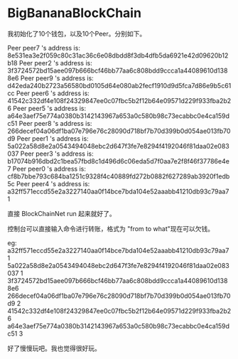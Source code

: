 # BigBananaBlockChain

我初始化了10个钱包，以及10个Peer。分别如下。

Peer peer7 's address is: 8e531ea3e2f059c80c31ac36c6e08dbdd8f3db4dfb5da6921e42d09620b12b18
Peer peer2 's address is: 3f3724572bd15aee097b666bcf46bb77aa6c808bdd9ccca1a44089610d1388e6
Peer peer9 's address is: d42eda240b2723a56580bd0105d64e080ab2fecf1910d9d5fca7d86e9b5c61cc
Peer peer6 's address is: 41542c332df4e108f24329847ee0c07fbc5b2f12b64e09571d229f933fba2b26
Peer peer5 's address is: a64e3aef75e774a0380b3142143967a653a0c580b98c73ecabbc0e4ca159dc51
Peer peer8 's address is: 266decef04a06df1ba07e796e76c28090d718bf7b70d399b0d054ae013fb70d9
Peer peer1 's address is: 5a022a58d8e2a0543494048ebc2d647f3fe7e8294f4192046f81daa02e083037
Peer peer3 's address is: b17074b916dbd2c1bea57fbd8c1d496d6c06eda5d7f0aa7e2f8f46f37786e4e7
Peer peer0 's address is: cf8b7bbe793c684ba1251c9328f4c40889fd272b0882f627289ab3920f1edb5c
Peer peer4 's address is: a32ff571eccd55e2a3227140aa0f14bce7bda104e52aaabb41210db93c79aa71

直接 BlockChainNet run 起来就好了。

控制台可以直接输入命令进行转账，格式为 "from to what"现在可以欠钱。

eg: 
a32ff571eccd55e2a3227140aa0f14bce7bda104e52aaabb41210db93c79aa71 5a022a58d8e2a0543494048ebc2d647f3fe7e8294f4192046f81daa02e083037 1
3f3724572bd15aee097b666bcf46bb77aa6c808bdd9ccca1a44089610d1388e6 266decef04a06df1ba07e796e76c28090d718bf7b70d399b0d054ae013fb70d9 2
41542c332df4e108f24329847ee0c07fbc5b2f12b64e09571d229f933fba2b26 a64e3aef75e774a0380b3142143967a653a0c580b98c73ecabbc0e4ca159dc51 3


好了慢慢玩吧。我也觉得很好玩。
